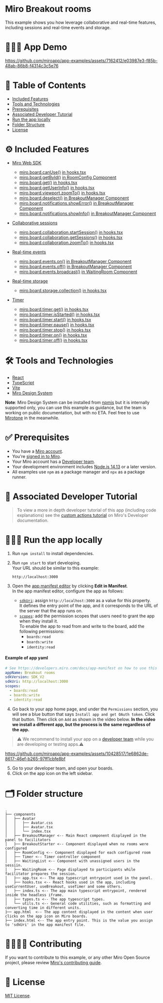# Miro Breakout rooms

This example shows you how leverage collaborative and real-time features, including sessions and real-time events and storage.

# 👨🏻‍💻 App Demo

https://github.com/miroapp/app-examples/assets/7162412/e03987e3-f85b-48ab-86b8-f4314c3c5e76

# 📒 Table of Contents

- [Included Features](#features)
- [Tools and Technologies](#tools)
- [Prerequisites](#prerequisites)
- [Associated Developer Tutorial](#tutorial)
- [Run the app locally](#run)
- [Folder Structure](#folder)
- [License](#license)

# ⚙️ Included Features <a name="features"></a>

- [Miro Web SDK](https://developers.miro.com/docs/web-sdk-reference)
  - [miro.board.canUse()](https://developers.miro.com/docs/websdk-reference-board#canuse) [in hooks.tsx](https://github.com/miroapp/app-examples/blob/main/examples/breakout-rooms/src/hooks.tsx#L581)
  - [miro.board.getById()](https://developers.miro.com/docs/websdk-reference-board#getbyid) [in RoomConfig Component](https://github.com/miroapp/app-examples/blob/main/examples/breakout-rooms/src/components/RoomConfig/RoomConfig.tsx#L44)
  - [miro.board.get()](https://developers.miro.com/docs/websdk-reference-board#get) [in hooks.tsx](https://github.com/miroapp/app-examples/blob/main/examples/breakout-rooms/src/hooks.tsx#L265)
  - [miro.board.getUserInfo()](https://developers.miro.com/docs/websdk-reference-board#getuserinfo) [in hooks.tsx](https://github.com/miroapp/app-examples/blob/main/examples/breakout-rooms/src/hooks.tsx#L32)
  - [miro.board.viewport.zoomTo()](https://developers.miro.com/docs/websdk-reference-viewport#zoomto) [in hooks.tsx](https://github.com/miroapp/app-examples/blob/main/examples/breakout-rooms/src/hooks.tsx#L363)
  - [miro.board.deselect()](https://developers.miro.com/docs/websdk-reference-experimental#deselect) [in BreakoutManager Component](https://github.com/miroapp/app-examples/blob/main/examples/breakout-rooms/src/components/BreakoutManager/BreakoutManager.tsx#L110)
  - [miro.board.notifications.showError()](https://developers.miro.com/docs/websdk-reference-notifications#showerror) [in BreakoutManager Component](https://github.com/miroapp/app-examples/blob/main/examples/breakout-rooms/src/components/BreakoutManager/BreakoutManager.tsx#L76)
  - [miro.board.notifications.showInfo()](https://developers.miro.com/docs/websdk-reference-notifications#showinfo) [in BreakoutManager Component](https://github.com/miroapp/app-examples/blob/main/examples/breakout-rooms/src/components/BreakoutManager/BreakoutManager.tsx#L70-L72)

- [Collaborative sessions](https://developers.miro.com/docs/websdk-reference-session)
  - [miro.board.collaboration.startSession()](https://developers.miro.com/docs/websdk-reference-collaboration#startsession) [in hooks.tsx](https://github.com/miroapp/app-examples/blob/main/examples/breakout-rooms/src/hooks.tsx#L320)
  - [miro.board.collaboration.getSessions()](https://developers.miro.com/docs/websdk-reference-collaboration#getsessions) [in hooks.tsx](https://github.com/miroapp/app-examples/blob/main/examples/breakout-rooms/src/hooks.tsx#L315)
  - [miro.board.collaboration.zoomTo()](https://developers.miro.com/docs/websdk-reference-collaboration#zoomto) [in hooks.tsx](https://github.com/miroapp/app-examples/blob/main/examples/breakout-rooms/src/hooks.tsx#L274)
- [Real-time events](https://developers.miro.com/docs/websdk-reference-events)
  - [miro.board.events.on()](https://developers.miro.com/docs/websdk-reference-events#on) [in BreakoutManager Component](https://github.com/miroapp/app-examples/blob/main/examples/breakout-rooms/src/components/BreakoutManager/BreakoutManager.tsx#L95)
  - [miro.board.events.off()](https://developers.miro.com/docs/websdk-reference-events#off) [in BreakoutManager Component](https://github.com/miroapp/app-examples/blob/main/examples/breakout-rooms/src/components/BreakoutManager/BreakoutManager.tsx#L98)
  - [miro.board.events.broadcast()](https://developers.miro.com/docs/websdk-reference-events#broadcast) [in WaitingRoom Component](https://github.com/miroapp/app-examples/blob/main/examples/breakout-rooms/src/components/WaitingRoom/WaitingRoom.tsx#L18)     
- [Real-time storage](https://developers.miro.com/docs/websdk-reference-storage)
  - [miro.board.storage.collection()](https://developers.miro.com/docs/websdk-reference-storage#collection) [in hooks.tsx](https://github.com/miroapp/app-examples/blob/main/examples/breakout-rooms/src/hooks.tsx#L52)  

- [Timer](https://developers.miro.com/docs/websdk-reference-timer)
  - [miro.board.timer.get()](https://developers.miro.com/docs/websdk-reference-timer#get) [in hooks.tsx](https://github.com/miroapp/app-examples/blob/main/examples/breakout-rooms/src/hooks.tsx#L541)
  - [miro.board.timer.isStarted()](https://developers.miro.com/docs/websdk-reference-timer#isstarted) [in hooks.tsx](https://github.com/miroapp/app-examples/blob/main/examples/breakout-rooms/src/hooks.tsx#L461)
  - [miro.board.timer.start()](https://developers.miro.com/docs/websdk-reference-timer#start) [in hooks.tsx](https://github.com/miroapp/app-examples/blob/main/examples/breakout-rooms/src/hooks.tsx#L448)  
  - [miro.board.timer.pause()](https://developers.miro.com/docs/websdk-reference-timer#pause) [in hooks.tsx](https://github.com/miroapp/app-examples/blob/main/examples/breakout-rooms/src/hooks.tsx#L454)  
  - [miro.board.timer.stop()](https://developers.miro.com/docs/websdk-reference-timer#stop) [in hooks.tsx](https://github.com/miroapp/app-examples/blob/main/examples/breakout-rooms/src/hooks.tsx#L463)
  - [miro.board.timer.on()](https://developers.miro.com/docs/websdk-reference-timer#on) [in hooks.tsx](https://github.com/miroapp/app-examples/blob/main/examples/breakout-rooms/src/hooks.tsx#L556-L558)
  - [miro.board.timer.off()](https://developers.miro.com/docs/websdk-reference-timer#off) [in hooks.tsx](https://github.com/miroapp/app-examples/blob/main/examples/breakout-rooms/src/hooks.tsx#L561-L563)  
 





# 🛠️ Tools and Technologies <a name="tools"></a>

- [React](https://react.dev/)
- [TypeScript](https://www.typescriptlang.org/)
- [Vite](https://vitejs.dev/)
- [Miro Design System](https://www.npmjs.com/package/@mirohq/design-system)

**Note**: Miro Design System can be installed from [npmjs](https://www.npmjs.com/) but it is internally supported only, you can use this example as guidance, but the team is working on public documentation, but with no ETA. Feel free to use [Mirotone](https://www.mirotone.xyz/css) in the meanwhile.

# ✅ Prerequisites <a name="prerequisites"></a>

- You have a [Miro account](https://miro.com/signup/).
- You're [signed in to Miro](https://miro.com/login/).
- Your Miro account has a [Developer team](https://developers.miro.com/docs/create-a-developer-team).
- Your development environment includes [Node.js 14.13](https://nodejs.org/en/download) or a later version.
- All examples use `npm` as a package manager and `npx` as a package runner.

# 📖 Associated Developer Tutorial <a name="tutorial"></a>

> To view a more in depth developer tutorial
> of this app (including code explanations) see the [custom actions tutorial](https://developers.miro.com/docs/add-custom-actions-to-your-app) on Miro's Developer documentation.

# 🏃🏽‍♂️ Run the app locally <a name="run"></a>

1. Run `npm install` to install dependencies.
2. Run `npm start` to start developing. \
   Your URL should be similar to this example:
   ```
   http://localhost:3000
   ```
3. Open the [app manifest editor](https://developers.miro.com/docs/manually-create-an-app#step-2-configure-your-app-in-miro) by clicking **Edit in Manifest**. \
   In the app manifest editor, configure the app as follows:

   - [`sdkUri`](https://developers.miro.com/docs/app-manifest#sdkuri): assign `http://localhost:3000` as a value for this property. \
     It defines the entry point of the app, and it corresponds to the URL of the server that the app runs on.
   - [`scopes`](https://developers.miro.com/docs/app-manifest#scopes): add the permission scopes that users need to grant the app when they install it. \
     To enable the app to read from and write to the board, add the following permissions:
     - `boards:read`
     - `boards:write`
     - `identity:read`

#### Example of app yaml

```yaml
# See https://developers.miro.com/docs/app-manifest on how to use this
appName: Breakout rooms
sdkVersion: SDK_V2
sdkUri: http://localhost:3000
scopes:
  - boards:read
  - boards:write
  - identity:read
```

4. Go back to your app home page, and under the `Permissions` section, you will see a blue button that says `Install app and get OAuth token`. Click that button. Then click on `Add` as shown in the video below. <b>In the video we install a different app, but the process is the same regardless of the app.</b>

> ⚠️ We recommend to install your app on a [developer team](https://developers.miro.com/docs/create-a-developer-team) while you are developing or testing apps.⚠️

https://github.com/miroapp/app-examples/assets/10428517/1e6862de-8617-46ef-b265-97ff1cbfe8bf

5. Go to your developer team, and open your boards.
6. Click on the app icon on the left sidebar.

# 🗂️ Folder structure <a name="folder"></a>

```
.
├── components
│   ├── Avatar
│   │   ├── Avatar.css
│   │   ├── Avatar.tsx
│   │   └── index.tsx
│   ├── BreakoutManager <-- Main React component displayed in the panel to facilitators
│   ├── BreakoutStarter <-- Component displayed when no rooms were configured
│   ├── RoomConfig <-- Component displayed for each configured room
│   ├── Timer <-- Timer controller component
│   ├── WaitingList <-- Component with unassigned users in the sessiin.
│   ├── WaitingRoom <-- Page displayed to participants while facilitator prepares the session.
│   ├── app.tsx <-- The app typescript entrypoint used in the panel.
│   ├── hooks.tsx <-- React hooks used in the app, including useCurrentUser, useBreakout, useTimer and some others.
│   ├── index.ts <-- The app main typescript entrypoint, rendered inside the headless iframe.
│   ├── types.ts <-- The app typescript types.
│   └── utils.ts <-- General code utilities, such as formatting and converting time in different units.
├── app.html  <-- The app content displayed in the content when user clicks on the app icon on Miro boards.
├── index.html <-- The app entry point. This is the value you assign to 'sdkUri' in the app manifest file.

```

# 🫱🏻‍🫲🏽 Contributing <a name="contributing"></a>

If you want to contribute to this example, or any other Miro Open Source project, please review [Miro's contributing guide](https://github.com/miroapp/app-examples/blob/main/CONTRIBUTING.md).

# 🪪 License <a name="license"></a>

[MIT License](https://github.com/miroapp/app-examples/blob/main/LICENSE).
